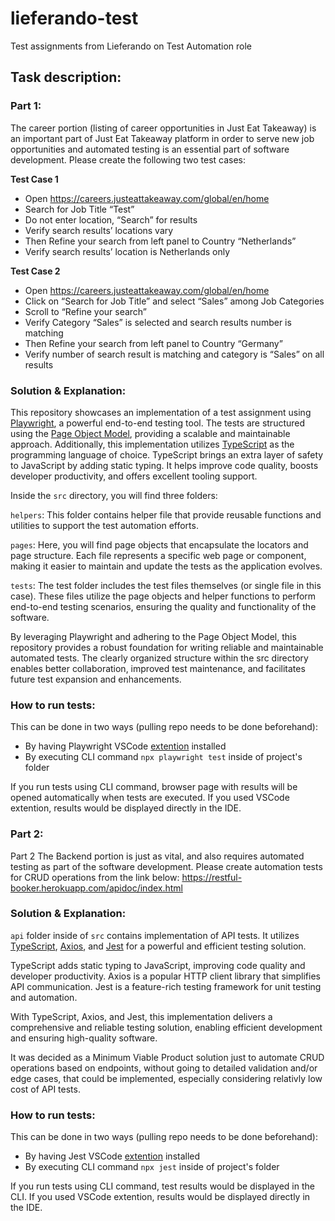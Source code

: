 # lieferando-test
Test assignments from Lieferando on Test Automation role

## Task description:
### Part 1:

The career portion (listing of career opportunities in Just Eat Takeaway) is an important part of
Just Eat Takeaway platform in order to serve new job opportunities and automated testing is an
essential part of software development. Please create the following two test cases:

**Test Case 1**
* Open https://careers.justeattakeaway.com/global/en/home
* Search for Job Title “Test”
* Do not enter location, “Search” for results
* Verify search results’ locations vary
* Then Refine your search from left panel to Country “Netherlands”
* Verify search results’ location is Netherlands only

**Test Case 2**
* Open https://careers.justeattakeaway.com/global/en/home
* Click on “Search for Job Title” and select “Sales” among Job Categories
* Scroll to “Refine your search”
* Verify Category “Sales” is selected and search results number is matching
* Then Refine your search from left panel to Country “Germany”
* Verify number of search result is matching and category is “Sales” on all results

### Solution & Explanation:
This repository showcases an implementation of a test assignment using [Playwright](https://playwright.dev/), a powerful end-to-end testing tool. The tests are structured using the [Page Object Model](https://playwright.dev/docs/pom), providing a scalable and maintainable approach.
Additionally, this implementation utilizes [TypeScript](https://www.typescriptlang.org/) as the programming language of choice. TypeScript brings an extra layer of safety to JavaScript by adding static typing. It helps improve code quality, boosts developer productivity, and offers excellent tooling support. 

Inside the `src` directory, you will find three folders:

`helpers`: This folder contains helper file that provide reusable functions and utilities to support the test automation efforts.

`pages`: Here, you will find page objects that encapsulate the locators and page structure. Each file represents a specific web page or component, making it easier to maintain and update the tests as the application evolves.

`tests`: The test folder includes the test files themselves (or single file in this case). These files utilize the page objects and helper functions to perform end-to-end testing scenarios, ensuring the quality and functionality of the software.

By leveraging Playwright and adhering to the Page Object Model, this repository provides a robust foundation for writing reliable and maintainable automated tests. The clearly organized structure within the src directory enables better collaboration, improved test maintenance, and facilitates future test expansion and enhancements.

### How to run tests:
This can be done in two ways (pulling repo needs to be done beforehand):
 * By having Playwright VSCode [extention](https://playwright.dev/docs/getting-started-vscode) installed
 * By executing CLI command `npx playwright test` inside of project's folder

If you run tests using CLI command, browser page with results will be opened automatically when tests are executed. If you used VSCode extention, results would be displayed directly in the IDE. 


### Part 2:
Part 2
The Backend portion is just as vital, and also requires automated testing as part of the software
development. Please create automation tests for CRUD operations from the link below:
https://restful-booker.herokuapp.com/apidoc/index.html

### Solution & Explanation:
`api` folder inside of `src` contains implementation of API tests. It utilizes [TypeScript](https://www.typescriptlang.org/), [Axios](https://axios-http.com/), and [Jest](https://jestjs.io/) for a powerful and efficient testing solution.

TypeScript adds static typing to JavaScript, improving code quality and developer productivity. Axios is a popular HTTP client library that simplifies API communication. Jest is a feature-rich testing framework for unit testing and automation.

With TypeScript, Axios, and Jest, this implementation delivers a comprehensive and reliable testing solution, enabling efficient development and ensuring high-quality software.

It was decided as a Minimum Viable Product solution just to automate CRUD operations based on endpoints, without going to detailed validation and/or edge cases, that could be implemented, especially considering relativly low cost of API tests.

### How to run tests:
This can be done in two ways (pulling repo needs to be done beforehand):
 * By having Jest VSCode [extention](https://marketplace.visualstudio.com/items?itemName=Orta.vscode-jest) installed
 * By executing CLI command `npx jest` inside of project's folder

If you run tests using CLI command, test results would be displayed in the CLI. If you used VSCode extention, results would be displayed directly in the IDE. 
